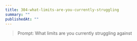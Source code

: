 ```yaml
---
title: 304-what-limits-are-you-currently-struggling
summary: ""
publishedAt: ""
---
```


> Prompt: What limits are you currently struggling against

